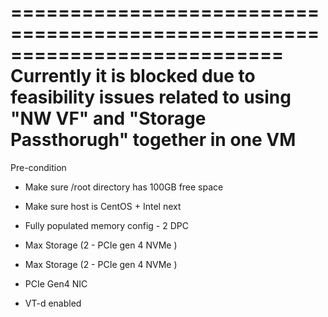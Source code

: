 ===========================================================================
Currently it is blocked due to feasibility issues 
related to using "NW VF" and "Storage Passthorugh" together in one VM
===========================================================================

Pre-condition

 - Make sure /root directory has 100GB free space

 - Make sure host is CentOS + Intel next

 - Fully populated memory config - 2 DPC 

 - Max Storage (2 - PCIe gen 4 NVMe )

 - Max Storage (2 - PCIe gen 4 NVMe )

 - PCIe Gen4 NIC

 - VT-d enabled 
